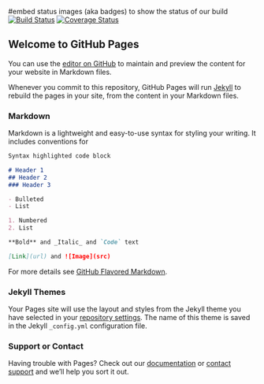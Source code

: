 #embed status images (aka badges) to show the status of our build
[![Build Status](https://travis-ci.com/rfcai/hpc-housing-quality.svg?branch=master)](https://travis-ci.com/rfcai/hpc-housing-quality)
[![Coverage Status](https://coveralls.io/repos/github/jfrostad/hpc-housing-quality/badge.svg?branch=master)](https://coveralls.io/github/jfrostad/hpc-housing-quality?branch=master)

## Welcome to GitHub Pages

You can use the [editor on GitHub](https://github.com/jfrostad/hpc-housing-quality/edit/master/README.md) to maintain and preview the content for your website in Markdown files.

Whenever you commit to this repository, GitHub Pages will run [Jekyll](https://jekyllrb.com/) to rebuild the pages in your site, from the content in your Markdown files.

### Markdown

Markdown is a lightweight and easy-to-use syntax for styling your writing. It includes conventions for

```markdown
Syntax highlighted code block

# Header 1
## Header 2
### Header 3

- Bulleted
- List

1. Numbered
2. List

**Bold** and _Italic_ and `Code` text

[Link](url) and ![Image](src)
```

For more details see [GitHub Flavored Markdown](https://guides.github.com/features/mastering-markdown/).

### Jekyll Themes

Your Pages site will use the layout and styles from the Jekyll theme you have selected in your [repository settings](https://github.com/jfrostad/hpc-housing-quality/settings). The name of this theme is saved in the Jekyll `_config.yml` configuration file.

### Support or Contact

Having trouble with Pages? Check out our [documentation](https://help.github.com/categories/github-pages-basics/) or [contact support](https://github.com/contact) and we’ll help you sort it out.

